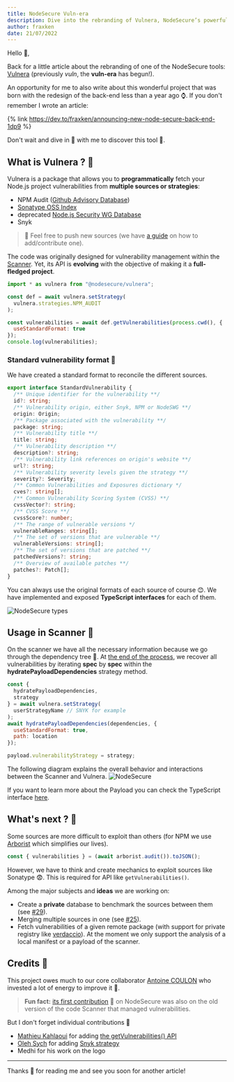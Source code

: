 ```yaml
---
title: NodeSecure Vuln-era
description: Dive into the rebranding of Vulnera, NodeSecure’s powerful tool for uncovering Node.js vulnerabilities from multiple sources. Discover its evolution and how it’s shaping the future of open source security!
author: fraxken
date: 21/07/2022
---
```


Hello 👋,

Back for a little article about the rebranding of one of the NodeSecure tools: [Vulnera](https://github.com/NodeSecure/vuln) (previously *vuln*, the **vuln-era** has begun!).

An opportunity for me to also write about this wonderful project that was born with the redesign of the back-end less than a year ago ⌚. If you don't remember I wrote an article:

{% link https://dev.to/fraxken/announcing-new-node-secure-back-end-1dp9 %}

Don't wait and dive in 🌊 with me to discover this tool 💃.

## What is Vulnera ? 👀

Vulnera is a package that allows you to **programmatically** fetch your Node.js project vulnerabilities from **multiple sources or strategies**:

- NPM Audit ([Github Advisory Database](https://github.com/advisories))
- [Sonatype OSS Index](https://ossindex.sonatype.org/)
- deprecated [Node.js Security WG Database](https://github.com/nodejs/security-wg/tree/main/vuln)
- Snyk

> 📢 Feel free to push new sources (we have [a guide](https://github.com/NodeSecure/vuln/blob/main/docs/adding_new_strategy.md) on how to add/contribute one).

The code was originally designed for vulnerability management within the [Scanner](https://github.com/NodeSecure/scanner). Yet, its API is **evolving** with the objective of making it a **full-fledged project**.

```js
import * as vulnera from "@nodesecure/vulnera";

const def = await vulnera.setStrategy(
  vulnera.strategies.NPM_AUDIT
);

const vulnerabilities = await def.getVulnerabilities(process.cwd(), {
  useStandardFormat: true
});
console.log(vulnerabilities);
```

### Standard vulnerability format 👯

We have created a standard format to reconcile the different sources.

```ts
export interface StandardVulnerability {
  /** Unique identifier for the vulnerability **/
  id?: string;
  /** Vulnerability origin, either Snyk, NPM or NodeSWG **/
  origin: Origin;
  /** Package associated with the vulnerability **/
  package: string;
  /** Vulnerability title **/
  title: string;
  /** Vulnerability description **/
  description?: string;
  /** Vulnerability link references on origin's website **/
  url?: string;
  /** Vulnerability severity levels given the strategy **/
  severity?: Severity;
  /** Common Vulnerabilities and Exposures dictionary */
  cves?: string[];
  /** Common Vulnerability Scoring System (CVSS) **/
  cvssVector?: string;
  /** CVSS Score **/
  cvssScore?: number;
  /** The range of vulnerable versions */
  vulnerableRanges: string[];
  /** The set of versions that are vulnerable **/
  vulnerableVersions: string[];
  /** The set of versions that are patched **/
  patchedVersions?: string;
  /** Overview of available patches **/
  patches?: Patch[];
}
```

You can always use the original formats of each source of course 😊. We have implemented and exposed **TypeScript interfaces** for each of them.

![NodeSecure types](https://dev-to-uploads.s3.amazonaws.com/uploads/articles/0eqb67gqp772iawr10gp.png)

## Usage in Scanner 🔬

On the scanner we have all the necessary information because we go through the dependency tree 🎄. At [the end of the process](https://github.com/NodeSecure/scanner/blob/master/src/depWalker.js#L297), we recover all vulnerabilities by iterating **spec** by **spec** within the **hydratePayloadDependencies** strategy method.

```js
const {
  hydratePayloadDependencies,
  strategy
} = await vulnera.setStrategy(
  userStrategyName // SNYK for example
);
await hydratePayloadDependencies(dependencies, {
  useStandardFormat: true,
  path: location
});

payload.vulnerabilityStrategy = strategy;
```

The following diagram explains the overall behavior and interactions between the Scanner and Vulnera.
![NodeSecure](https://dev-to-uploads.s3.amazonaws.com/uploads/articles/6x76ry38w7qcitdulayh.png)

If you want to learn more about the Payload you can check the TypeScript interface [here](https://github.com/NodeSecure/scanner/blob/master/types/scanner.d.ts#L132).
 
## What's next ? 🚀

Some sources are more difficult to exploit than others (for NPM we use [Arborist](https://www.npmjs.com/package/@npmcli/arborist) which simplifies our lives).

```js
const { vulnerabilities } = (await arborist.audit()).toJSON();
```

However, we have to think and create mechanics to exploit sources like Sonatype 😨. This is required for API like `getVulnerabilities()`.

Among the major subjects and **ideas** we are working on:
- Create a **private** database to benchmark the sources between them (see [#29](https://github.com/NodeSecure/vulnera/issues/29)).
- Merging multiple sources in one (see [#25](https://github.com/NodeSecure/vulnera/issues/25)).
- Fetch vulnerabilities of a given remote package (with support for private registry like [verdaccio](https://verdaccio.org/)). At the moment we only support the analysis of a local manifest or a payload of the scanner.

## Credits 🙇

This project owes much to our core collaborator [Antoine COULON](https://www.linkedin.com/in/antoine-coulon-b29934153/) who invested a lot of energy to improve it 💪.

> **Fun fact:** [its first contribution](https://github.com/NodeSecure/cli/commit/236c7333720b14878b5f620f3a814c045a375a45) 🐤 on NodeSecure was also on the old version of the code Scanner that managed vulnerabilities.

But I don't forget individual contributions 👏
- [Mathieu Kahlaoui](https://www.linkedin.com/in/mathieu-kahlaoui-0887a1158/) for adding [the getVulnerabilities() API](https://github.com/NodeSecure/vuln/pull/33)
- [Oleh Sych](https://www.linkedin.com/in/oleh-sych-41245116a/) for adding [Snyk strategy](https://github.com/NodeSecure/vuln/pull/11)
- Medhi for his work on the logo

---

Thanks 🙏 for reading me and see you soon for another article!
